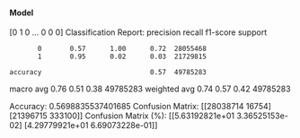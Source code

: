 #### Model
[0 1 0 ... 0 0 0]
Classification Report:
              precision    recall  f1-score   support

           0       0.57      1.00      0.72  28055468
           1       0.95      0.02      0.03  21729815

    accuracy                           0.57  49785283
   macro avg       0.76      0.51      0.38  49785283
weighted avg       0.74      0.57      0.42  49785283

Accuracy: 0.5698835537401685
Confusion Matrix:
[[28038714    16754]
 [21396715   333100]]
Confusion Matrix (%):
[[5.63192821e+01 3.36525153e-02]
 [4.29779921e+01 6.69073228e-01]]
